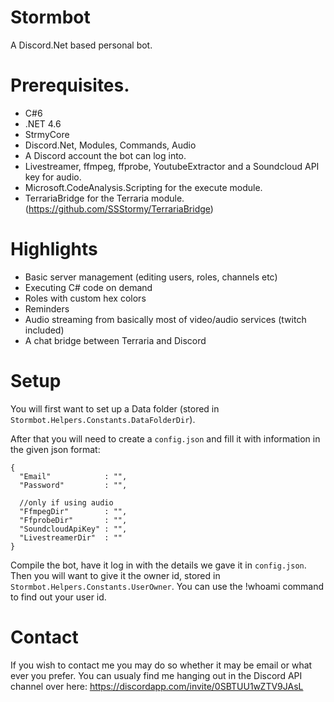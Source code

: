 # Stormbot
A Discord.Net based personal bot.

# Prerequisites.
* C#6
* .NET 4.6
* StrmyCore
* Discord.Net, Modules, Commands, Audio
* A Discord account the bot can log into.
* Livestreamer, ffmpeg, ffprobe, YoutubeExtractor and a Soundcloud API key for audio.
* Microsoft.CodeAnalysis.Scripting for the execute module.
* TerrariaBridge for the Terraria module. (https://github.com/SSStormy/TerrariaBridge)

# Highlights
* Basic server management (editing users, roles, channels etc)
* Executing C# code on demand
* Roles with custom hex colors
* Reminders
* Audio streaming from basically most of video/audio services (twitch included)
* A chat bridge between Terraria and Discord

# Setup
You will first want to set up a Data folder (stored in ````Stormbot.Helpers.Constants.DataFolderDir````). 

After that you will need to create a ````config.json```` and fill it with information in the given json format:
````
{
  "Email"            : "",
  "Password"         : "",

  //only if using audio
  "FfmpegDir"        : "",
  "FfprobeDir"       : "", 
  "SoundcloudApiKey" : "",
  "LivestreamerDir"  : ""
}

````
Compile the bot, have it log in with the details we gave it in ````config.json````.
Then you will want to give it the owner id, stored in ````Stormbot.Helpers.Constants.UserOwner````. You can use the !whoami command to find out your user id.

# Contact
If you wish to contact me you may do so whether it may be email or what ever you prefer. You can usualy find me hanging out in the Discord API channel over here: https://discordapp.com/invite/0SBTUU1wZTV9JAsL

